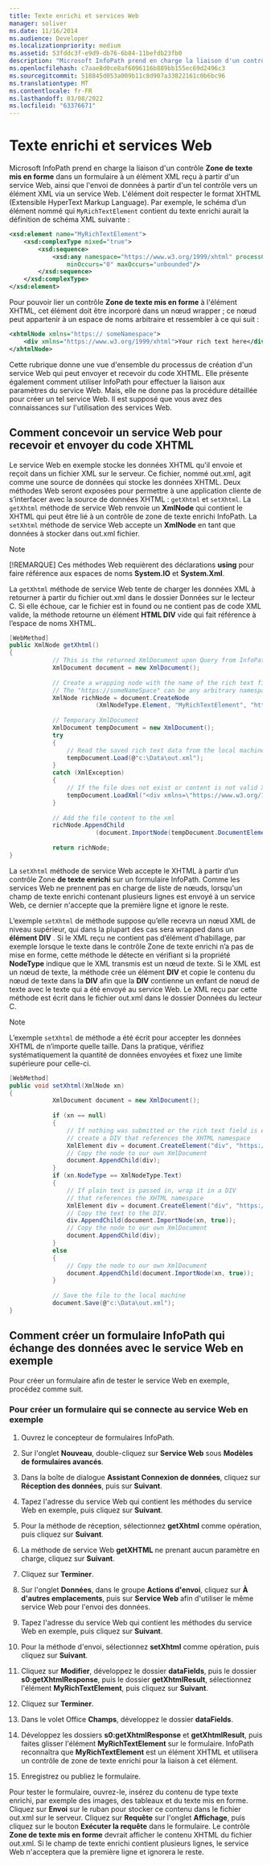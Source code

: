 ```yaml
---
title: Texte enrichi et services Web
manager: soliver
ms.date: 11/16/2014
ms.audience: Developer
ms.localizationpriority: medium
ms.assetid: 53fddc3f-e9d9-db76-6b84-11befdb23fb0
description: "Microsoft InfoPath prend en charge la liaison d'un contrôle Zone de texte mis en forme dans un formulaire à un élément XML reçu à partir d'un service Web, ainsi que l'envoi de données à partir d'un tel contrôle vers un élément XML via un service Web. L'élément doit respecter le format XHTML (Extensible HyperText Markup Language). Par exemple, le schéma d'un élément nommé MyRichTextElement qui contient du texte enrichi aurait la définition de schéma XML suivante :"
ms.openlocfilehash: c7aae8d0ce8af6096116b889bb155ec69d2496c3
ms.sourcegitcommit: 518845d053a009b11c8d907a33822161c0b6bc96
ms.translationtype: MT
ms.contentlocale: fr-FR
ms.lasthandoff: 03/08/2022
ms.locfileid: "63376671"
---
```

# <a name="rich-text-and-web-services"></a>Texte enrichi et services Web

Microsoft InfoPath prend en charge la liaison d'un contrôle **Zone de texte mis en forme** dans un formulaire à un élément XML reçu à partir d'un service Web, ainsi que l'envoi de données à partir d'un tel contrôle vers un élément XML via un service Web. L'élément doit respecter le format XHTML (Extensible HyperText Markup Language). Par exemple, le schéma d’un élément nommé qui `MyRichTextElement` contient du texte enrichi aurait la définition de schéma XML suivante :
  
```XML
<xsd:element name="MyRichTextElement"> 
    <xsd:complexType mixed="true"> 
        <xsd:sequence> 
            <xsd:any namespace="https://www.w3.org/1999/xhtml" processContents="lax" 
                minOccurs="0" maxOccurs="unbounded"/> 
        </xsd:sequence> 
    </xsd:complexType> 
</xsd:element>
```

Pour pouvoir lier un contrôle **Zone de texte mis en forme** à l'élément XHTML, cet élément doit être incorporé dans un nœud wrapper ; ce nœud peut appartenir à un espace de noms arbitraire et ressembler à ce qui suit :
  
```xml
<xhtmlNode xmlns="https:// someNamespace"> 
    <div xmlns="https://www.w3.org/1999/xhtml">Your rich text here</div> 
</xhtmlNode>
```

Cette rubrique donne une vue d'ensemble du processus de création d'un service Web qui peut envoyer et recevoir du code XHTML. Elle présente également comment utiliser InfoPath pour effectuer la liaison aux paramètres du service Web. Mais, elle ne donne pas la procédure détaillée pour créer un tel service Web. Il est supposé que vous avez des connaissances sur l'utilisation des services Web.
  
## <a name="how-to-design-a-web-service-to-receive-and-send-xhtml"></a>Comment concevoir un service Web pour recevoir et envoyer du code XHTML

Le service Web en exemple stocke les données XHTML qu'il envoie et reçoit dans un fichier XML sur le serveur. Ce fichier, nommé out.xml, agit comme une source de données qui stocke les données XHTML. Deux méthodes Web seront exposées pour permettre à une application cliente de s’interfacer avec la source de données XHTML : `getXhtml` et `setXhtml`. La `getXhtml` méthode de service Web renvoie un **XmlNode** qui contient le XHTML qui peut être lié à un contrôle de zone de texte enrichi InfoPath. La `setXhtml` méthode de service Web accepte un **XmlNode** en tant que données à stocker dans out.xml fichier.
  
> [!NOTE]
> [!REMARQUE] Ces méthodes Web requièrent des déclarations **using** pour faire référence aux espaces de noms **System.IO** et **System.Xml**.
  
La `getXhtml` méthode de service Web tente de charger les données XML à retourner à partir du fichier out.xml dans le dossier Données sur le lecteur C. Si elle échoue, car le fichier est in found ou ne contient pas de code XML valide, la méthode retourne un élément **HTML DIV** vide qui fait référence à l’espace de noms XHTML.
  
```cs
[WebMethod]
public XmlNode getXhtml()  
{  
            // This is the returned XmlDocument upon Query from InfoPath 
            XmlDocument document = new XmlDocument(); 
 
            // Create a wrapping node with the name of the rich text field. 
            // The "https://someNameSpace" can be any arbitrary namespace 
            XmlNode richNode = document.CreateNode 
                        (XmlNodeType.Element, "MyRichTextElement", "https://someNameSpace"); 
 
            // Temporary XmlDocument 
            XmlDocument tempDocument = new XmlDocument(); 
            try 
            { 
                // Read the saved rich text data from the local machine 
                tempDocument.Load(@"c:\Data\out.xml"); 
            } 
            catch (XmlException) 
            { 
                // If the file does not exist or content is not valid XML 
                tempDocument.LoadXml("<div xmlns=\"https://www.w3.org/1999/xhtml\"></div>"); 
            } 
 
            // Add the file content to the xml 
            richNode.AppendChild 
                        (document.ImportNode(tempDocument.DocumentElement, true)); 
 
            return richNode; 
}  

```

La `setXhtml` méthode de service Web accepte le XHTML à partir d’un contrôle Zone **de texte enrichi** sur un formulaire InfoPath. Comme les services Web ne prennent pas en charge de liste de nœuds, lorsqu'un champ de texte enrichi contenant plusieurs lignes est envoyé à un service Web, ce dernier n'accepte que la première ligne et ignore le reste.
  
L’exemple `setXhtml` de méthode suppose qu’elle recevra un nœud XML de niveau supérieur, qui dans la plupart des cas sera wrapped dans un **élément DIV** . Si le XML reçu ne contient pas d’élément d’habillage, par exemple lorsque  le texte dans le contrôle Zone de texte enrichi n’a pas de mise en forme, cette méthode le détecte en vérifiant si la propriété **NodeType** indique que le XML transmis est un nœud de texte. Si le XML est un nœud de texte, la méthode crée un élément **DIV** et copie le contenu du nœud de texte dans la **DIV** afin que la **DIV** contienne un enfant de nœud de texte avec le texte qui a été envoyé au service Web. Le XML reçu par cette méthode est écrit dans le fichier out.xml dans le dossier Données du lecteur C.
  
> [!NOTE]
> L’exemple `setXhtml` de méthode a été écrit pour accepter les données XHTML de n’importe quelle taille. Dans la pratique, vérifiez systématiquement la quantité de données envoyées et fixez une limite supérieure pour celle-ci.
  
```cs
[WebMethod]  
public void setXhtml(XmlNode xn)  
{  
            XmlDocument document = new XmlDocument(); 
 
            if (xn == null) 
            { 
                // If nothing was submitted or the rich text field is empty, 
                // create a DIV that references the XHTML namespace 
                XmlElement div = document.CreateElement("div", "https://www.w3.org/1999/xhtml"); 
                // Copy the node to our own XmlDocument 
                document.AppendChild(div); 
            } 
            if (xn.NodeType == XmlNodeType.Text) 
            { 
                // If plain text is passed in, wrap it in a DIV 
                // that references the XHTML namespace 
                XmlElement div = document.CreateElement("div", "https://www.w3.org/1999/xhtml"); 
                // Copy the text to the DIV. 
                div.AppendChild(document.ImportNode(xn, true)); 
                // Copy the node to our own XmlDocument 
                document.AppendChild(div); 
            } 
            else 
            { 
                // Copy the node to our own XmlDocument 
                document.AppendChild(document.ImportNode(xn, true)); 
            } 
 
            // Save the file to the local machine 
            document.Save(@"c:\Data\out.xml"); 
}  

```

## <a name="how-to-create-an-infopath-form-that-exchanges-data-with-the-sample-web-service"></a>Comment créer un formulaire InfoPath qui échange des données avec le service Web en exemple

Pour créer un formulaire afin de tester le service Web en exemple, procédez comme suit.
  
### <a name="to-create-a-form-that-connects-to-the-sample-web-service"></a>Pour créer un formulaire qui se connecte au service Web en exemple

1. Ouvrez le concepteur de formulaires InfoPath.

2. Sur l'onglet **Nouveau**, double-cliquez sur **Service Web** sous **Modèles de formulaires avancés**.

3. Dans la boîte de dialogue **Assistant Connexion de données**, cliquez sur **Réception des données**, puis sur **Suivant**.

4. Tapez l'adresse du service Web qui contient les méthodes du service Web en exemple, puis cliquez sur **Suivant**.

5. Pour la méthode de réception, sélectionnez **getXhtml** comme opération, puis cliquez sur **Suivant**.

6. La méthode de service Web **getXHTML** ne prenant aucun paramètre en charge, cliquez sur **Suivant**.

7. Cliquez sur **Terminer**.

8. Sur l'onglet **Données**, dans le groupe **Actions d'envoi**, cliquez sur **À d'autres emplacements**, puis sur **Service Web** afin d'utiliser le même service Web pour l'envoi des données.

9. Tapez l'adresse du service Web qui contient les méthodes du service Web en exemple, puis cliquez sur **Suivant**.

10. Pour la méthode d'envoi, sélectionnez **setXhtml** comme opération, puis cliquez sur **Suivant**.

11. Cliquez sur **Modifier**, développez le dossier **dataFields**, puis le dossier **s0:getXhtmlResponse**, puis le dossier **getXhtmlResult**, sélectionnez l'élément **MyRichTextElement**, puis cliquez sur **Suivant**.

12. Cliquez sur **Terminer**.

13. Dans le volet Office **Champs**, développez le dossier **dataFields**.

14. Développez les dossiers **s0:getXhtmlResponse** et **getXhtmlResult**, puis faites glisser l'élément **MyRichTextElement** sur le formulaire. InfoPath reconnaîtra que **MyRichTextElement** est un élément XHTML et utilisera un contrôle de zone de texte enrichi pour la liaison à cet élément.

15. Enregistrez ou publiez le formulaire.

Pour tester le formulaire, ouvrez-le, insérez du contenu de type texte enrichi, par exemple des images, des tableaux et du texte mis en forme. Cliquez sur **Envoi** sur le ruban pour stocker ce contenu dans le fichier out.xml sur le serveur. Cliquez sur **Requête** sur l'onglet **Affichage**, puis cliquez sur le bouton **Exécuter la requête** dans le formulaire. Le contrôle **Zone de texte mis en forme** devrait afficher le contenu XHTML du fichier out.xml. Si le champ de texte enrichi contient plusieurs lignes, le service Web n'acceptera que la première ligne et ignorera le reste.
  